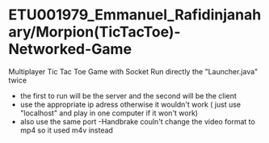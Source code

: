 # ETU001979_Emmanuel_Rafidinjanahary/Morpion(TicTacToe)-Networked-Game
Multiplayer Tic Tac Toe Game with Socket
Run directly the "Launcher.java" twice
  - the first to run will be the server and the second will be the client
  - use the appropriate ip adress otherwise it wouldn't work ( just use "localhost" and play in one computer if it won't work)
  - also use the same port
  -Handbrake couln't change the video format to mp4 so it used m4v instead
